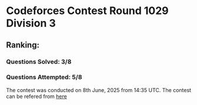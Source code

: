 # Codeforces Contest Round 1029 Division 3
## Ranking:
### Questions Solved: 3/8
### Questions Attempted: 5/8

The contest was conducted on 8th June, 2025 from 14:35 UTC.
The contest can be refered from [here](https://codeforces.com/contest/2117)